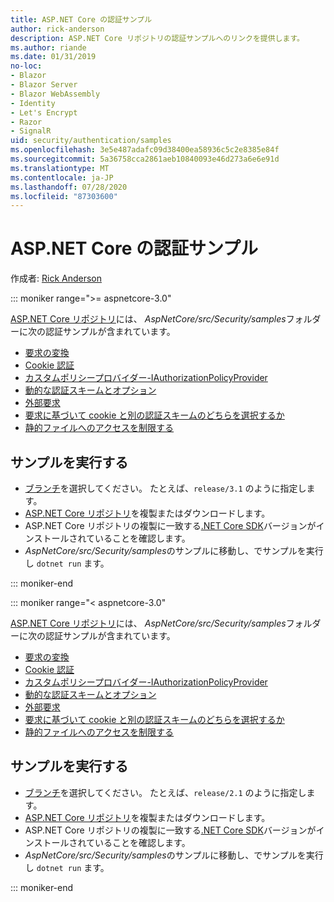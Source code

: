```yaml
---
title: ASP.NET Core の認証サンプル
author: rick-anderson
description: ASP.NET Core リポジトリの認証サンプルへのリンクを提供します。
ms.author: riande
ms.date: 01/31/2019
no-loc:
- Blazor
- Blazor Server
- Blazor WebAssembly
- Identity
- Let's Encrypt
- Razor
- SignalR
uid: security/authentication/samples
ms.openlocfilehash: 3e5e487adafc09d38400ea58936c5c2e8385e84f
ms.sourcegitcommit: 5a36758cca2861aeb10840093e46d273a6e6e91d
ms.translationtype: MT
ms.contentlocale: ja-JP
ms.lasthandoff: 07/28/2020
ms.locfileid: "87303600"
---
```

# <a name="authentication-samples-for-aspnet-core"></a>ASP.NET Core の認証サンプル

作成者: [Rick Anderson](https://twitter.com/RickAndMSFT)

::: moniker range=">= aspnetcore-3.0"

[ASP.NET Core リポジトリ](https://github.com/dotnet/AspNetCore)には、 *AspNetCore/src/Security/samples*フォルダーに次の認証サンプルが含まれています。

* [要求の変換](https://github.com/dotnet/AspNetCore/tree/release/3.1/src/Security/samples/ClaimsTransformation)
* [Cookie 認証](https://github.com/dotnet/AspNetCore/tree/release/3.1/src/Security/samples/Cookies)
* [カスタムポリシープロバイダー-IAuthorizationPolicyProvider](https://github.com/dotnet/AspNetCore/tree/release/3.1/src/Security/samples/CustomPolicyProvider)
* [動的な認証スキームとオプション](https://github.com/dotnet/AspNetCore/tree/release/3.1/src/Security/samples/DynamicSchemes)
* [外部要求](https://github.com/dotnet/AspNetCore/tree/release/3.1/src/Security/samples/Identity.ExternalClaims)
* [要求に基づいて cookie と別の認証スキームのどちらを選択するか](https://github.com/dotnet/AspNetCore/tree/release/3.1/src/Security/samples/PathSchemeSelection)
* [静的ファイルへのアクセスを制限する](https://github.com/dotnet/AspNetCore/tree/release/3.1/src/Security/samples/StaticFilesAuth)

## <a name="run-the-samples"></a>サンプルを実行する

* [ブランチ](https://github.com/dotnet/AspNetCore)を選択してください。 たとえば、`release/3.1` のように指定します。
* [ASP.NET Core リポジトリ](https://github.com/dotnet/AspNetCore)を複製またはダウンロードします。
* ASP.NET Core リポジトリの複製に一致する[.NET Core SDK](https://dotnet.microsoft.com/download/dotnet-core)バージョンがインストールされていることを確認します。
* *AspNetCore/src/Security/samples*のサンプルに移動し、でサンプルを実行し `dotnet run` ます。

::: moniker-end

::: moniker range="< aspnetcore-3.0"

[ASP.NET Core リポジトリ](https://github.com/dotnet/AspNetCore)には、 *AspNetCore/src/Security/samples*フォルダーに次の認証サンプルが含まれています。

* [要求の変換](https://github.com/dotnet/AspNetCore/tree/release/2.1/src/Security/samples/ClaimsTransformation)
* [Cookie 認証](https://github.com/dotnet/AspNetCore/tree/release/2.1/src/Security/samples/Cookies)
* [カスタムポリシープロバイダー-IAuthorizationPolicyProvider](https://github.com/dotnet/AspNetCore/tree/2.1.3/src/Security/samples/CustomPolicyProvider)
* [動的な認証スキームとオプション](https://github.com/dotnet/AspNetCore/tree/release/2.1/src/Security/samples/DynamicSchemes)
* [外部要求](https://github.com/dotnet/AspNetCore/tree/release/2.1/src/Security/samples/Identity.ExternalClaims)
* [要求に基づいて cookie と別の認証スキームのどちらを選択するか](https://github.com/dotnet/AspNetCore/tree/release/2.1/src/Security/samples/PathSchemeSelection)
* [静的ファイルへのアクセスを制限する](https://github.com/dotnet/AspNetCore/tree/2.1.3/src/Security/samples/StaticFilesAuth)

## <a name="run-the-samples"></a>サンプルを実行する

* [ブランチ](https://github.com/dotnet/AspNetCore)を選択してください。 たとえば、`release/2.1` のように指定します。
* [ASP.NET Core リポジトリ](https://github.com/dotnet/AspNetCore)を複製またはダウンロードします。
* ASP.NET Core リポジトリの複製に一致する[.NET Core SDK](https://dotnet.microsoft.com/download/dotnet-core)バージョンがインストールされていることを確認します。
* *AspNetCore/src/Security/samples*のサンプルに移動し、でサンプルを実行し `dotnet run` ます。

::: moniker-end
